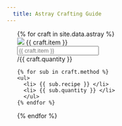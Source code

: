 ```yaml
---
  title: Astray Crafting Guide
---
```


<div class="progress">
  <div class="progress-bar" role="progressbar" aria-valuenow="15" aria-valuemin="0" aria-valuemax="100"></div>
  <div class="progress-bar bg-success" role="progressbar"  aria-valuenow="30" aria-valuemin="0" aria-valuemax="100"></div>
  <div class="progress-bar bg-info" role="progressbar" aria-valuenow="20" aria-valuemin="0" aria-valuemax="100"></div>
</div>

<ul>
  {% for craft in site.data.astray %}
  <div class="input-group-prepend">
    <span class="input-group-text"><img src="/assets/icons/{{ craft.item }}.png"> {{ craft.item }}</span>
  </div>
  
  <div class="input-group mb-3">
    <input type="text" class="form-control" placeholder="{{ craft.item }}" aria-label="{{ craft.item }}" aria-describedby="basic-addon2">
    <div class="input-group-append">
      <span class="input-group-text" id="basic-addon2">/{{ craft.quantity }}</span>
    </div>
  </div>

    {% for sub in craft.method %}
    <ul>
      <li> {{ sub.recipe }} </li>
      <li> {{ sub.quantity }} </li>
      </ul>
    {% endfor %}
  {% endfor %}
</ul>
